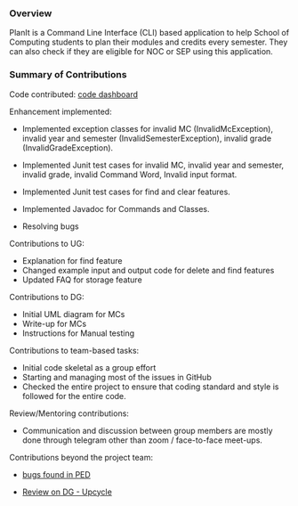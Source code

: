 ### Overview

PlanIt is a Command Line Interface (CLI) based application to help School of Computing students to plan their modules and credits every semester.
They can also check if they are eligible for NOC or SEP using this application.

### Summary of Contributions

Code contributed: [code dashboard](https://nus-cs2113-ay2223s1.github.io/tp-dashboard/?search=ishitamandal06&breakdown=true&sort=groupTitle&sortWithin=title&since=2022-09-16&timeframe=commit&mergegroup=&groupSelect=groupByRepos&checkedFileTypes=docs~functional-code~test-code~other)

Enhancement implemented:

- Implemented exception classes for invalid MC (InvalidMcException), invalid year and semester (InvalidSemesterException), invalid grade (InvalidGradeException).

- Implemented Junit test cases for invalid MC, invalid year and semester, invalid grade, invalid Command Word, Invalid input format. 

- Implemented Junit test cases for find and clear features.

- Implemented Javadoc for Commands and Classes.
- Resolving bugs

Contributions to UG:

- Explanation for find feature
- Changed example input and output code for delete and find features
- Updated FAQ for storage feature


Contributions to DG:

- Initial UML diagram for MCs
- Write-up for MCs
- Instructions for Manual testing 

Contributions to team-based tasks:

- Initial code skeletal as a group effort
- Starting and managing most of the issues in GitHub
- Checked the entire project to ensure that coding standard and style is followed for the entire code.

Review/Mentoring contributions:

- Communication and discussion between group members are mostly done through telegram other than zoom / face-to-face meet-ups.

Contributions beyond the project team:

- [bugs found in PED](https://github.com/ishitamandal06/ped/issues)

- [Review on DG - Upcycle ](https://github.com/nus-cs2113-AY2223S1/tp/pull/3#pullrequestreview-1157929810)